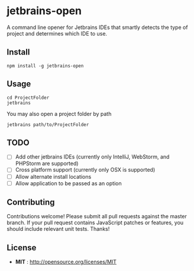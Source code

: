 # jetbrains-open 

A command line opener for Jetbrains IDEs that smartly detects the type of project and determines which IDE to use.

## Install

```shell
npm install -g jetbrains-open
```

## Usage

```shell
cd ProjectFolder
jetbrains
```

You may also open a project folder by path

```shell
jetbrains path/to/ProjectFolder
```

## TODO

- [ ] Add other jetbrains IDEs (currently only IntelliJ, WebStorm, and PHPStorm are supported)
- [ ] Cross platform support (currently only OSX is supported)
- [ ] Allow alternate install locations
- [ ] Allow application to be passed as an option

## Contributing

Contributions welcome! Please submit all pull requests against the master branch. If your pull request contains JavaScript patches or features, you should include relevant unit tests. Thanks!

## License

 - **MIT** : http://opensource.org/licenses/MIT
